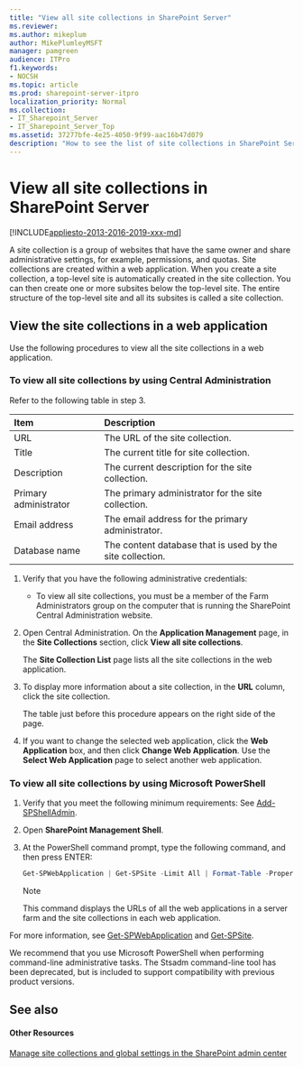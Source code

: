 ```yaml
---
title: "View all site collections in SharePoint Server"
ms.reviewer: 
ms.author: mikeplum
author: MikePlumleyMSFT
manager: pamgreen
audience: ITPro
f1.keywords:
- NOCSH
ms.topic: article
ms.prod: sharepoint-server-itpro
localization_priority: Normal
ms.collection:
- IT_Sharepoint_Server
- IT_Sharepoint_Server_Top
ms.assetid: 37277bfe-4e25-4050-9f99-aac16b47d079
description: "How to see the list of site collections in SharePoint Server."
---
```


# View all site collections in SharePoint Server

[!INCLUDE[appliesto-2013-2016-2019-xxx-md](../includes/appliesto-2013-2016-2019-xxx-md.md)]
  
A site collection is a group of websites that have the same owner and share administrative settings, for example, permissions, and quotas. Site collections are created within a web application. When you create a site collection, a top-level site is automatically created in the site collection. You can then create one or more subsites below the top-level site. The entire structure of the top-level site and all its subsites is called a site collection.
  
## View the site collections in a web application

Use the following procedures to view all the site collections in a web application.
  
### To view all site collections by using Central Administration

Refer to the following table in step 3.
  
|**Item**|**Description**|
|:-----|:-----|
|URL  <br/> |The URL of the site collection.  <br/> |
|Title  <br/> |The current title for site collection.  <br/> |
|Description  <br/> |The current description for the site collection.  <br/> |
|Primary administrator  <br/> |The primary administrator for the site collection.  <br/> |
|Email address  <br/> |The email address for the primary administrator.  <br/> |
|Database name  <br/> |The content database that is used by the site collection.  <br/> |
   
1. Verify that you have the following administrative credentials:
    
   - To view all site collections, you must be a member of the Farm Administrators group on the computer that is running the SharePoint Central Administration website.
    
2. Open Central Administration. On the **Application Management** page, in the **Site Collections** section, click **View all site collections**.
    
    The **Site Collection List** page lists all the site collections in the web application. 
    
3. To display more information about a site collection, in the **URL** column, click the site collection. 
    
    The table just before this procedure appears on the right side of the page.
    
4. If you want to change the selected web application, click the **Web Application** box, and then click **Change Web Application**. Use the **Select Web Application** page to select another web application. 
    
### To view all site collections by using Microsoft PowerShell

1. Verify that you meet the following minimum requirements: See [Add-SPShellAdmin](/SharePoint/administration/manage-permissions-for-a-web-application).
    
2. Open **SharePoint Management Shell**.
    
3. At the PowerShell command prompt, type the following command, and then press ENTER:
    
   ```powershell
   Get-SPWebApplication | Get-SPSite -Limit All | Format-Table -Property URL,ContentDatabase
   ```

   > [!NOTE]
   > This command displays the URLs of all the web applications in a server farm and the site collections in each web application.
    
For more information, see [Get-SPWebApplication](/powershell/module/sharepoint-server/Get-SPWebApplication?view=sharepoint-ps) and [Get-SPSite](/powershell/module/sharepoint-server/get-spsite?view=sharepoint-ps). 

We recommend that you use Microsoft PowerShell when performing command-line administrative tasks. The Stsadm command-line tool has been deprecated, but is included to support compatibility with previous product versions.
  
## See also

#### Other Resources

[Manage site collections and global settings in the SharePoint admin center](https://go.microsoft.com/fwlink/?linkid=845346)


